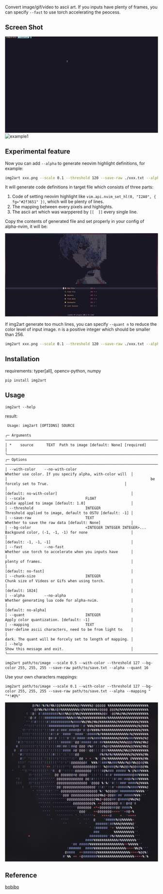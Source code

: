 Convert image/gif/video to ascii art. If you inputs have plenty of frames, you can specify `--fast` to use torch accelerating the peocess.

## Screen Shot

![example](./assets/example.gif)
![example1](./assets/example2.gif)

## Experimental feature

Now you can add `--alpha` to generate neovim highlight definitions, for example:

```sh
img2art xxx.png --scale 0.1 --threshold 120 --save-raw ./xxx.txt --alpha
```

It will generate code definitions in target file which consists of three parts:

1. Code of setting neovim highlight like `vim.api.nvim_set_hl(0, "I2A0", { fg="#2f3651" })`, which will be plenty of lines.
2. The mapping between every pixels and highlights.
3. The ascii art which was warppered by `[[  ]]` every single line.

Copy the contents of generated file and set properly in your config of alpha-nvim, it will be:

![example2](./assets/example3.png)

If img2art generate too much lines, you can specify `--quant n` to reduce the color level of input image. n is a positive integer which should be smaller than 256.

```sh
img2art xxx.png --scale 0.1 --threshold 120 --save-raw ./xxx.txt --alpha --quant 16
```

## Installation

requirements: typer[all], opencv-python, numpy

```
pip install img2art
```

## Usage

```
img2art --help
```

result:

```
 Usage: img2art [OPTIONS] SOURCE

╭─ Arguments ────────────────────────────────────────────────────────────────────────────────────────────────────────────────╮
│ *    source      TEXT  Path to image [default: None] [required]                                                            │
╰────────────────────────────────────────────────────────────────────────────────────────────────────────────────────────────╯
╭─ Options ──────────────────────────────────────────────────────────────────────────────────────────────────────────────────╮
│ --with-color    --no-with-color                                  Whether use color. If you specify alpha, with-color will  │
│                                                                  be forcely set to True.                                   │
│                                                                  [default: no-with-color]                                  │
│ --scale                            FLOAT                         Scale applied to image [default: 1.0]                     │
│ --threshold                        INTEGER                       Threshold applied to image, default to OSTU [default: -1] │
│ --save-raw                         TEXT                          Whether to save the raw data [default: None]              │
│ --bg-color                         <INTEGER INTEGER INTEGER>...  Backgound color, (-1, -1, -1) for none                    │
│                                                                  [default: -1, -1, -1]                                     │
│ --fast          --no-fast                                        Whether use torch to accelerate when you inputs have      │
│                                                                  plenty of frames.                                         │
│                                                                  [default: no-fast]                                        │
│ --chunk-size                       INTEGER                       Chunk size of Videos or Gifs when using torch.            │
│                                                                  [default: 1024]                                           │
│ --alpha         --no-alpha                                       Whether generating lua code for alpha-nvim.               │
│                                                                  [default: no-alpha]                                       │
│ --quant                            INTEGER                       Apply color quantization. [default: -1]                   │
│ --mapping                          TEXT                          User-define ascii characters, need to be from light to    │
│                                                                  dark. The quant will be forcely set to length of mapping. │
│ --help                                                           Show this message and exit.                               │
╰────────────────────────────────────────────────────────────────────────────────────────────────────────────────────────────╯
```

```
img2art path/to/image --scale 0.5 --with-color --threshold 127 --bg-color 255, 255, 255 --save-raw path/to/save.txt --alpha --quant 16
```

Use your own characters mappings:

```
img2art path/to/image --scale 0.1 --with-color --threshold 127 --bg-color 255, 255, 255 --save-raw path/to/save.txt --alpha --mapping " ^*!#@%"
```

![](./assets/example4.png)

## Reference

[bobibo](https://github.com/orzation/bobibo)
